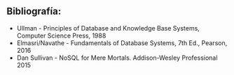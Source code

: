 ## Bibliografía:

- Ullman - Principles of Database and Knowledge Base Systems, Computer Science Press, 1988
- Elmasri/Navathe - Fundamentals of Database Systems, 7th Ed., Pearson, 2016
- Dan Sullivan - NoSQL for Mere Mortals. Addison-Wesley Professional 2015
